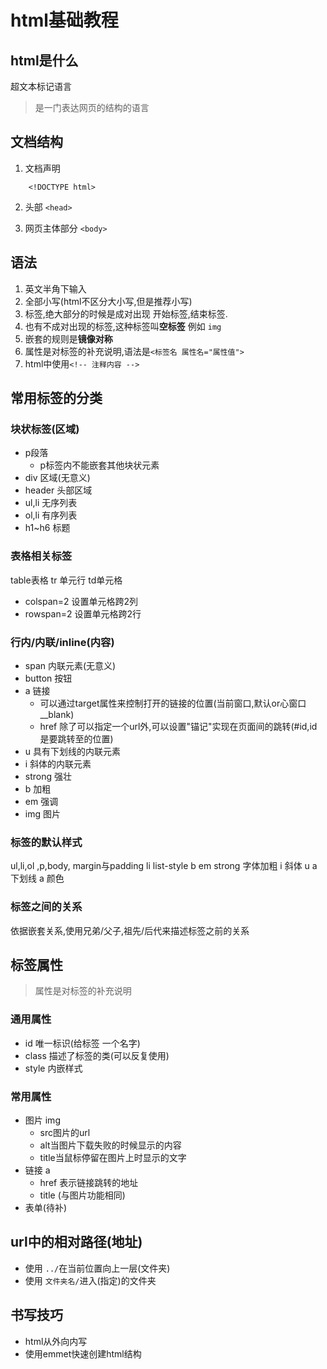 # html基础教程

## html是什么

超文本标记语言

> 是一门表达网页的结构的语言

## 文档结构

1. 文档声明
```
    <!DOCTYPE html>
```

2. 头部 `<head> `

3. 网页主体部分 `<body>`



## 语法

1. 英文半角下输入
2. 全部小写(html不区分大小写,但是推荐小写)
3. 标签,绝大部分的时候是成对出现 <tagname> 开始标签,</tagname>结束标签.
4. 也有不成对出现的标签,这种标签叫**空标签**  例如  `img`
5. 嵌套的规则是**镜像对称**
6. 属性是对标签的补充说明,语法是`<标签名 属性名="属性值">`
7. html中使用`<!-- 注释内容 -->`



## 常用标签的分类
### 块状标签(区域)
- p段落
    - p标签内不能嵌套其他块状元素
- div 区域(无意义)
- header 头部区域
- ul,li 无序列表
- ol,li 有序列表
- h1~h6 标题


### 表格相关标签

table表格 tr 单元行  td单元格

- colspan=2 设置单元格跨2列
- rowspan=2 设置单元格跨2行



### 行内/内联/inline(内容)

- span 内联元素(无意义)
- button 按钮
- a 链接
    - 可以通过target属性来控制打开的链接的位置(当前窗口,默认or心窗口 __blank)
    - href 除了可以指定一个url外,可以设置"锚记"实现在页面间的跳转(#id,id是要跳转至的位置)
- u 具有下划线的内联元素
- i 斜体的内联元素
- strong 强壮
- b 加粗
- em 强调
- img 图片


### 标签的默认样式

ul,li,ol ,p,body, margin与padding
li list-style
b em strong 字体加粗
i 斜体
u a 下划线
a 颜色

### 标签之间的关系

依据嵌套关系,使用兄弟/父子,祖先/后代来描述标签之前的关系


## 标签属性

> 属性是对标签的补充说明

### 通用属性

- id 唯一标识(给标签 一个名字)
- class  描述了标签的类(可以反复使用)
- style 内嵌样式


### 常用属性

- 图片 img
    - src图片的url
    - alt当图片下载失败的时候显示的内容
    - title当鼠标停留在图片上时显示的文字
- 链接 a
    - href 表示链接跳转的地址
    - title (与图片功能相同)
- 表单(待补)

## url中的相对路径(地址)

- 使用 `../`在当前位置向上一层(文件夹)
- 使用 `文件夹名/`进入(指定)的文件夹


## 书写技巧

- html从外向内写
- 使用emmet快速创建html结构

